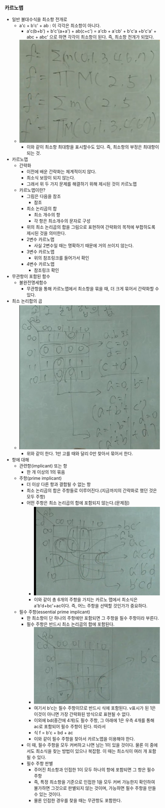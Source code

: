 ### 카르노맵
- 일반 불대수식을 최소항 전개로
  - a'c + b'c' + ab : 이 각각은 최소항이 아니다. 
    - a'c(b+b') + b'c'(a+a') + ab(c+c') = a'cb + a'cb' + b'c'a +b'c'a' + abc + abc' 으로 하면 각각이 최소항이 된다. 즉, 최소항 전개가 되었다.
  - ![Alt text](/images/logic_circuit/4-0.png)
    - 이와 같이 최소항 최대항을 표시할수도 있다. 즉, 최소항의 부정은 최대항이 되는 것.
- 카르노맵
  - 간략화
    - 이전에 배운 간략화는 체계적이지 않다.
    - 최소식 보장이 되지 않는다.
    - 그래서 위 두 가지 문제를 해결하기 위해 제시된 것이 카르노맵
  - 카르노맵이란?
    - 그림은 다음을 참조
      - 참조
    - 최소 논리곱의 합
      - 최소 개수의 항
      - 각 항은 최소개수의 문자로 구성
    - 위의 최소 논리곱의 합을 그림으로 표현하여 간략화의 목적에 부합하도록 제시된 것을 의미한다.
    - 2변수 카르노맵
      - 사실 2변수일 때는 명확하기 때문에 거의 쓰이지 않는다.
    - 3변수 카르노맵
      - 위의 참조링크를 들어가서 확인
    - 4변수 카르노맵
      - 참조링크 확인
- 무관항이 포함된 함수
  - 불완전명세함수
    - 무관항을 통해 카르노맵에서 최소항을 묶을 때, 더 크게 묶어서 간략화할 수 있다.
- 최소 논리합의 곱
  - ![Alt text](/images/logic_circuit/4-1.png)
    - 위와 같이 한다. 1만 고를 때와 달리 0만 찾아서 묶어서 한다.
- 항에 대해
  - 관련항(implicant) 또는 항
    - 한 개 이상의 1의 묶음
  - 주항(prime implicant)
    - 더 이상 다른 항과 결합될 수 없는 항
    - 최소 논리곱의 합은 주항들로 이루어진다.(지금까지의 간략화로 했던 것은 모두 주항)
    - 어떤 주항은 최소 논리곱의 합에 포함되지 않는다.(문제점)
      - ![Alt text](/images/logic_circuit/4-2.png)
      - 이와 같이 총 6개의 주항을 가지는 카르노 맵에서 최소식은 a'b'd+bc'+ac이다. 즉, 어느 주항을 선택할 것인가가 중요하다.
  - 필수 주항(essential prime implicant)
    - 한 최소항이 단 하나의 주항에만 포함되면 그 주항을 필수 주항이라 부른다.
    - 필수 주항은 반드시 최소 논리곱의 합에 포함된다.
      - ![Alt text](/images/logic_circuit/4-3.png)
      - 여기서 b'c는 필수 주항이므로 반드시 식에 포함된다. v표시가 된 1은 이것이 아니면 가장 간략화된 방식으로 표현될 수 없다.
      - 이외에 bd(중간에 4개)도 필수 주항, 그 아래에 1은 우측 4개를 통해 ac로 포함되어 필수 주항이 된다. 따라서
      - 식 f = b'c + bd + ac
      - 이와 같이 필수 주항을 찾아서 카르노맵을 이용해야 한다.
    - 이 때, 필수 주항을 모두 커버하고 나면 남는 1이 있을 것이다. 물론 이 중에서도 최소식을 찾는 방법이 있으나 복잡함. 이 때는 최소식이 여러 개 포함될 수 있다.
    - 필수 주항 판별
      - 주어진 최소항과 인접한 1이 모두 하나의 항에 포함되면 그 항은 필수 주항
      - 즉, 특정 최소항을 기준으로 인접한 1을 모두 커버 가능한지 확인하여 불가하면 그것으로 판별되지 않는 것이며, 가능하면 필수 주항을 만들 수 있는 것이다.
      - 물론 인접한 경우를 찾을 때는 무관항도 포함한다.
